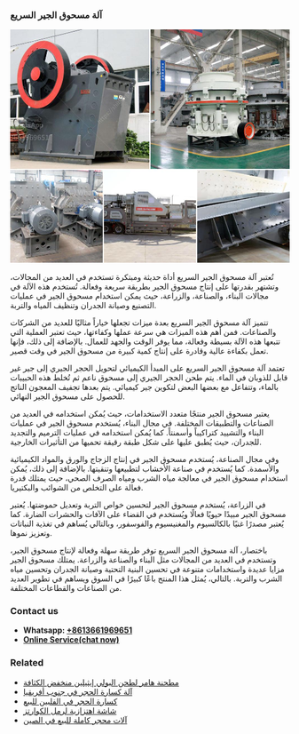 <h3>آلة مسحوق الجير السريع</h3><img src='1701746416.jpg' alt=''><p>تُعتبر آلة مسحوق الجير السريع أداة حديثة ومبتكرة تستخدم في العديد من المجالات، وتشتهر بقدرتها على إنتاج مسحوق الجير بطريقة سريعة وفعالة. تُستخدم هذه الآلة في مجالات البناء، والصناعة، والزراعة، حيث يمكن استخدام مسحوق الجير في عمليات التصنيع وصيانة الجدران وتنظيف المياه والتربة.</p><p>تتميز آلة مسحوق الجير السريع بعدة ميزات تجعلها خياراً مثاليًا للعديد من الشركات والصناعات. فمن أهم هذه الميزات هي سرعة عملها وكفاءتها، حيث تعتبر العملية التي تتبعها هذه الآلة بسيطة وفعالة، مما يوفر الوقت والجهد للعمال. بالإضافة إلى ذلك، فإنها تعمل بكفاءة عالية وقادرة على إنتاج كمية كبيرة من مسحوق الجير في وقت قصير.</p><p>تعتمد آلة مسحوق الجير السريع على المبدأ الكيميائي لتحويل الحجر الجيري إلى جير غير قابل للذوبان في الماء. يتم طحن الحجر الجيري إلى مسحوق ناعم ثم تُخلط هذه الحبيبات بالماء، وتتفاعل مع بعضها البعض لتكوين جير كيميائي. يتم بعدها تجفيف المعجون الناتج للحصول على مسحوق الجير النهائي.</p><p>يعتبر مسحوق الجير منتجًا متعدد الاستخدامات، حيث يُمكن استخدامه في العديد من الصناعات والتطبيقات المختلفة. في مجال البناء، يُستخدم مسحوق الجير في عمليات البناء والتشييد كتراكيباً وأسمنتاً. كما يُمكن استخدامه في عمليات الترميم والتجديد للجدران، حيث يُطبق عليها على شكل طبقة رقيقة تحميها من التأثيرات الخارجية.</p><p>وفي مجال الصناعة، يُستخدم مسحوق الجير في إنتاج الزجاج والورق والمواد الكيميائية والأسمدة. كما يُستخدم في صناعة الأخشاب لتطبيعها وتنقيتها. بالإضافة إلى ذلك، يُمكن استخدام مسحوق الجير في معالجة مياه الشرب ومياه الصرف الصحي، حيث يمتلك قدرة فعالة على التخلص من الشوائب والبكتيريا.</p><p>في الزراعة، يُستخدم مسحوق الجير لتحسين خواص التربة وتعديل حموضتها. يُعتبر مسحوق الجير مبيدًا حيويًا فعالًا ويُستخدم في القضاء على الآفات والحشرات الضارة. كما يُعتبر مصدرًا غنيًا بالكالسيوم والمغنيسيوم والفوسفور، وبالتالي يُساهم في تغذية النباتات وتعزيز نموها.</p><p>باختصار، آلة مسحوق الجير السريع توفر طريقة سهلة وفعالة لإنتاج مسحوق الجير، وتستخدم في العديد من المجالات مثل البناء والصناعة والزراعة. يمتلك مسحوق الجير مزايا عديدة واستخدامات متنوعة في تحسين البنية التحتية وصيانة الجدران وتحسين مياه الشرب والتربة. بالتالي، يُمثل هذا المنتج باعًا كبيرًا في السوق ويساهم في تطوير العديد من الصناعات والقطاعات المختلفة.</p><h3>Contact us</h3><ul><li><strong>Whatsapp:&nbsp;<a href="https://wa.me/8613661969651">+8613661969651</a></strong></li><li><a href="https://swt.shibang-china.com/?git&amp;zhl&amp;آلة مسحوق الجير السريع"><strong>Online Service(chat now)</strong></a></li></ul><h3>Related</h3><ul><li><a href='مطحنة هامر لطحن البولي إيثيلين منخفض الكثافة.md'>مطحنة هامر لطحن البولي إيثيلين منخفض الكثافة</a></li><li><a href='آلة كسارة الحجر في جنوب أفريقيا.md'>آلة كسارة الحجر في جنوب أفريقيا</a></li><li><a href='كسارة الحجر في الفلبين للبيع.md'>كسارة الحجر في الفلبين للبيع</a></li><li><a href='شاشة اهتزازية لرمل الكوارتز.md'>شاشة اهتزازية لرمل الكوارتز</a></li><li><a href='آلات محجر كاملة للبيع في الصين.md'>آلات محجر كاملة للبيع في الصين</a></li></ul>